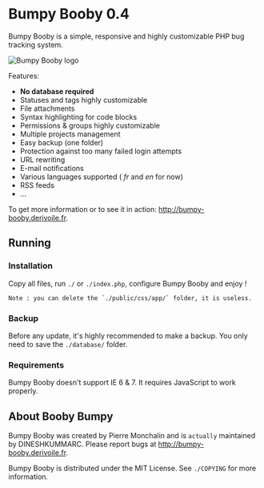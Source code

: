 # Bumpy Booby 0.4

Bumpy Booby is a simple, responsive and highly customizable PHP bug tracking
system.

![Bumpy Booby logo](http://uploads.derivoile.fr/bumpy-booby.png)

Features:

- **No database required**
- Statuses and tags highly customizable
- File attachments
- Syntax highlighting for code blocks
- Permissions & groups highly customizable
- Multiple projects management
- Easy backup (one folder)
- Protection against too many failed login attempts
- URL rewriting
- E-mail notifications
- Various languages supported ( _fr_ and _en_ for now)
- RSS feeds
- …

To get more information or to see it in action:
<http://bumpy-booby.derivoile.fr>.

## Running

### Installation

Copy all files, run `./` or `./index.php`, configure Bumpy Booby and enjoy !

```Note : you can delete the `./public/css/app/` folder, it is useless.```

### Backup

Before any update, it's highly recommended to make a backup. You only need to
save the `./database/` folder.

### Requirements

Bumpy Booby doesn't support IE 6 & 7. It requires JavaScript to work
properly.

## About Booby Bumpy

Bumpy Booby was created by Pierre Monchalin and is ```actually``` maintained by DINESHKUMMARC. Please
report bugs at <http://bumpy-booby.derivoile.fr>.

Bumpy Booby is distributed under the MIT License. See `./COPYING` for more
information.